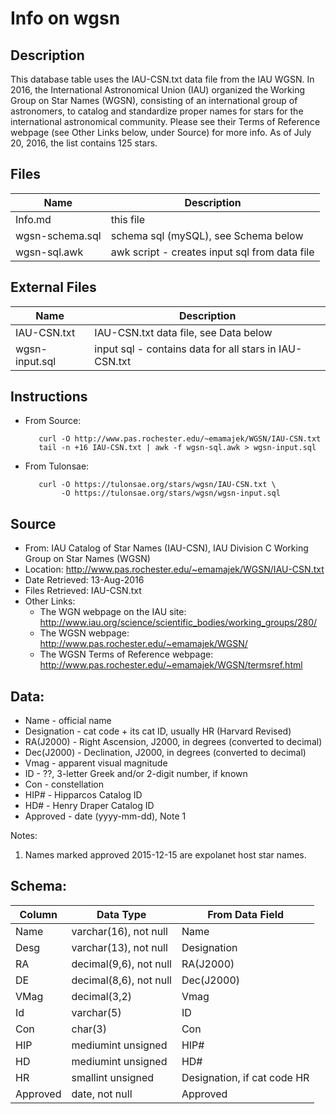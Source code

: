 Info on wgsn
============

Description
-----------
This database table uses the IAU-CSN.txt data file from the IAU WGSN. In 2016,
the International Astronomical Union (IAU) organized the Working Group on Star
Names (WGSN), consisting of an international group of astronomers, to catalog
and standardize proper names for stars for the international astronomical
community. Please see their Terms of Reference webpage (see Other Links below,
under Source) for more info. As of July 20, 2016, the list contains 125 stars.

Files
-----
|Name			|Description
|-----------------------|-----------
|Info.md		|this file
|wgsn-schema.sql	|schema sql (mySQL), see Schema below
|wgsn-sql.awk		|awk script - creates input sql from data file

External Files
--------------
|Name			|Description
|-----------------------|-----------
|IAU-CSN.txt		|IAU-CSN.txt data file, see Data below
|wgsn-input.sql		|input sql - contains data for all stars in IAU-CSN.txt

Instructions
------------
* From Source:

         curl -O http://www.pas.rochester.edu/~emamajek/WGSN/IAU-CSN.txt
         tail -n +16 IAU-CSN.txt | awk -f wgsn-sql.awk > wgsn-input.sql

* From Tulonsae:

         curl -O https://tulonsae.org/stars/wgsn/IAU-CSN.txt \
              -O https://tulonsae.org/stars/wgsn/wgsn-input.sql

Source
------
* From: IAU Catalog of Star Names (IAU-CSN), IAU Division C Working Group on
Star Names (WGSN)
* Location: http://www.pas.rochester.edu/~emamajek/WGSN/IAU-CSN.txt
* Date Retrieved: 13-Aug-2016
* Files Retrieved: IAU-CSN.txt
* Other Links:
    * The WGN webpage on the IAU site:
      http://www.iau.org/science/scientific_bodies/working_groups/280/
    * The WGSN webpage:
      http://www.pas.rochester.edu/~emamajek/WGSN/
    * The WGSN Terms of Reference webpage:
      http://www.pas.rochester.edu/~emamajek/WGSN/termsref.html

Data:
-----
* Name - official name
* Designation - cat code + its cat ID, usually HR (Harvard Revised)
* RA(J2000) - Right Ascension, J2000, in degrees (converted to decimal)
* Dec(J2000) - Declination, J2000, in degrees (converted to decimal)
* Vmag - apparent visual magnitude
* ID - ??, 3-letter Greek and/or 2-digit number, if known
* Con - constellation
* HIP# - Hipparcos Catalog ID
* HD# - Henry Draper Catalog ID
* Approved - date (yyyy-mm-dd), Note 1

Notes:
 1. Names marked approved 2015-12-15 are expolanet host star names.

Schema:
-------
|Column		|Data Type		|From Data Field
|---------------|-----------------------|---------------
| Name		|varchar(16), not null	|Name
| Desg		|varchar(13), not null	|Designation
| RA		|decimal(9,6), not null	|RA(J2000)
| DE		|decimal(8,6), not null	|Dec(J2000)
| VMag		|decimal(3,2)		|Vmag
| Id		|varchar(5)		|ID
| Con		|char(3)		|Con
| HIP		|mediumint unsigned	|HIP#
| HD		|mediumint unsigned	|HD#
| HR		|smallint unsigned	|Designation, if cat code HR
| Approved	|date, not null		|Approved
